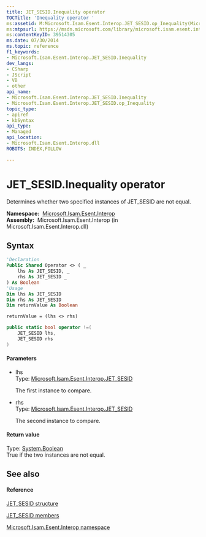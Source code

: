 ```yaml
---
title: JET_SESID.Inequality operator 
TOCTitle: 'Inequality operator '
ms:assetid: M:Microsoft.Isam.Esent.Interop.JET_SESID.op_Inequality(Microsoft.Isam.Esent.Interop.JET_SESID,Microsoft.Isam.Esent.Interop.JET_SESID)
ms:mtpsurl: https://msdn.microsoft.com/library/microsoft.isam.esent.interop.jet_sesid.op_inequality(v=EXCHG.10)
ms:contentKeyID: 39514305
ms.date: 07/30/2014
ms.topic: reference
f1_keywords:
- Microsoft.Isam.Esent.Interop.JET_SESID.Inequality
dev_langs:
- CSharp
- JScript
- VB
- other
api_name: 
- Microsoft.Isam.Esent.Interop.JET_SESID.Inequality
- Microsoft.Isam.Esent.Interop.JET_SESID.op_Inequality
topic_type: 
- apiref
- kbSyntax
api_type: 
- Managed
api_location: 
- Microsoft.Isam.Esent.Interop.dll
ROBOTS: INDEX,FOLLOW

---
```


# JET_SESID.Inequality operator

Determines whether two specified instances of JET_SESID are not equal.

**Namespace:**  [Microsoft.Isam.Esent.Interop](hh596136\(v=exchg.10\).md)  
**Assembly:**  Microsoft.Isam.Esent.Interop (in Microsoft.Isam.Esent.Interop.dll)

## Syntax

``` vb
'Declaration
Public Shared Operator <> ( _
    lhs As JET_SESID, _
    rhs As JET_SESID _
) As Boolean
'Usage
Dim lhs As JET_SESID
Dim rhs As JET_SESID
Dim returnValue As Boolean

returnValue = (lhs <> rhs)
```

``` csharp
public static bool operator !=(
    JET_SESID lhs,
    JET_SESID rhs
)
```

#### Parameters

  - lhs  
    Type: [Microsoft.Isam.Esent.Interop.JET_SESID](hh596745\(v=exchg.10\).md)  
    
    The first instance to compare.

<!-- end list -->

  - rhs  
    Type: [Microsoft.Isam.Esent.Interop.JET_SESID](hh596745\(v=exchg.10\).md)  
    
    The second instance to compare.

#### Return value

Type: [System.Boolean](https://docs.microsoft.com/dotnet/api/system.boolean?redirectedfrom=MSDN)  
True if the two instances are not equal.  

## See also

#### Reference

[JET_SESID structure](hh596745\(v=exchg.10\).md)

[JET_SESID members](hh557719\(v=exchg.10\).md)

[Microsoft.Isam.Esent.Interop namespace](hh596136\(v=exchg.10\).md)

